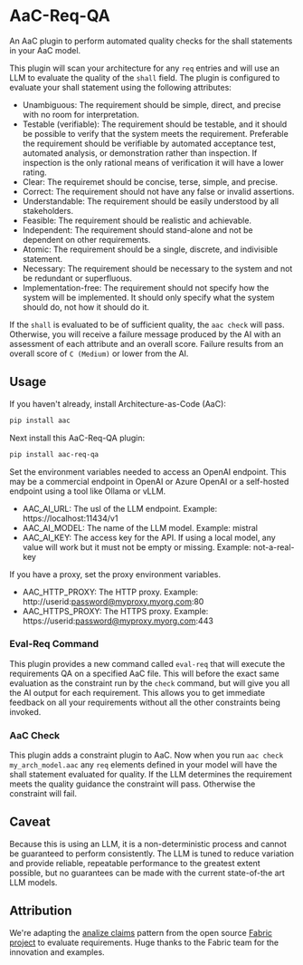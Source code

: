 # AaC-Req-QA

An AaC plugin to perform automated quality checks for the shall statements in your AaC model.

This plugin will scan your architecture for any `req` entries and will use an LLM to evaluate
the quality of the `shall` field.  The plugin is configured to evaluate your shall statement
using the following attributes:

- Unambiguous: The requirement should be simple, direct, and precise with no room for interpretation.
- Testable (verifiable): The requirement should be testable, and it should be possible to verify that the system meets the requirement.  Preferable the requirement should be verifiable by automated acceptance test, automated analysis, or demonstration rather than inspection.  If inspection is the only rational means of verification it will have a lower rating.
- Clear: The requiremet should be concise, terse, simple, and precise.
- Correct:  The requirement should not have any false or invalid assertions.
- Understandable:  The requirement should be easily understood by all stakeholders.
- Feasible: The requirement should be realistic and achievable.
- Independent:  The requirement should stand-alone and not be dependent on other requirements.
- Atomic: The requirement should be a single, discrete, and indivisible statement.
- Necessary: The requirement should be necessary to the system and not be redundant or superfluous.
- Implementation-free: The requirement should not specify how the system will be implemented.  It should only specify what the system should do, not how it should do it.

If the `shall` is evaluated to be of sufficient quality, the `aac check` will pass.  Otherwise, you will receive a
failure message produced by the AI with an assessment of each attribute and an overall score.  Failure results
from an overall score of `C (Medium)` or lower from the AI.

## Usage

If you haven't already, install Architecture-as-Code (AaC):
```bash
pip install aac
```
Next install this AaC-Req-QA plugin:
```bash
pip install aac-req-qa
```

Set the environment variables needed to access an OpenAI endpoint.  This may be a commercial
endpoint in OpenAI or Azure OpenAI or a self-hosted endpoint using a tool like Ollama or vLLM.

- AAC_AI_URL:  The usl of the LLM endpoint.  Example:  https://localhost:11434/v1 
- AAC_AI_MODEL:  The name of the LLM model.  Example:  mistral
- AAC_AI_KEY:  The access key for the API.  If using a local model, any value will work but it must not be empty or missing.  Example: not-a-real-key

If you have a proxy, set the proxy environment variables.

- AAC_HTTP_PROXY:  The HTTP proxy.  Example:  http://userid:password@myproxy.myorg.com:80
- AAC_HTTPS_PROXY:  The HTTPS proxy.  Example:  https://userid:password@myproxy.myorg.com:443

### Eval-Req Command

This plugin provides a new command called `eval-req` that will execute the requirements QA
on a specified AaC file.  This will before the exact same evaluation as the constraint
run by the `check` command, but will give you all the AI output for each requirement.  This
allows you to get immediate feedback on all your requirements without all the other 
constraints being invoked.

### AaC Check

This plugin adds a constraint plugin to AaC.  Now when you run `aac check my_arch_model.aac` 
any `req` elements defined in your model will 
have the shall statement evaluated for quality.  If the LLM determines the requirement meets
the quality guidance the constraint will pass.  Otherwise the constraint will fail.

## Caveat

Because this is using an LLM, it is a non-deterministic process and cannot be guaranteed
to perform consistently.  The LLM is tuned to reduce variation and provide reliable, repeatable
performance to the greatest extent possible, but no guarantees can be made with the current
state-of-the art LLM models.

## Attribution

We're adapting the [analize claims](https://github.com/danielmiessler/fabric/blob/main/patterns/analyze_claims/system.md) pattern
from the open source [Fabric project](https://github.com/danielmiessler/fabric) to evaluate requirements.  Huge thanks to the
Fabric team for the innovation and examples.